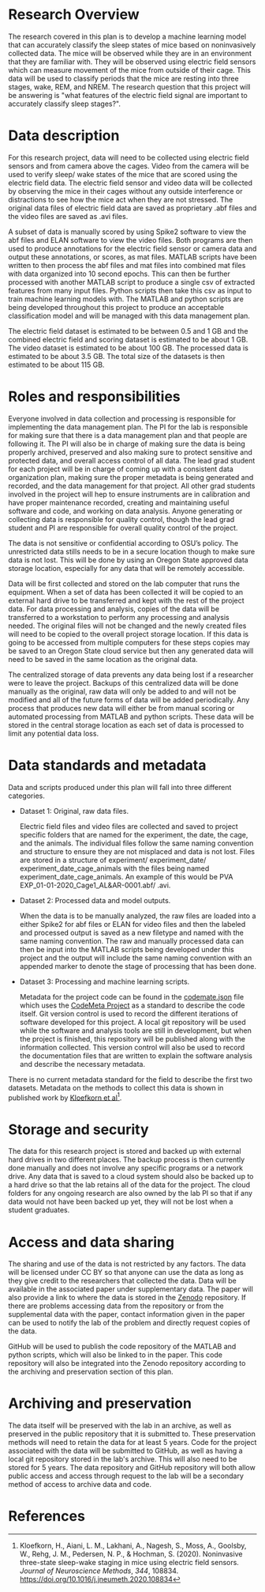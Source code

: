 # Research Overview

The research covered in this plan is to develop a machine learning model that can accurately classify the sleep states of mice based on noninvasively collected data. The mice will be observed while they are in an environment that they are familiar with. They will be observed using electric field sensors which can measure movement of the mice from outside of their cage. This data will be used to classify periods that the mice are resting into three stages, wake, REM, and NREM. The research question that this project will be answering is "what features of the electric field signal are important to accurately classify sleep stages?". 

# Data description

For this research project, data will need to be collected using electric field sensors and from camera above the cages. Video from the camera will be used to verify sleep/ wake states of the mice that are scored using the electric field data. The electric field sensor and video data will be collected by observing the mice in their cages without any outside interference or distractions to see how the mice act when they are not stressed. The original data files of electric field data are saved as proprietary .abf files and the video files are saved as .avi files. 

A subset of data is manually scored by using Spike2 software to view the abf files and ELAN software to view the video files. Both programs are then used to produce annotations for the electric field sensor or camera data and output these annotations, or scores, as mat files. MATLAB scripts have been written to then process the abf files and mat files into combined mat files with data organized into 10 second epochs. This can then be further processed with another MATLAB script to produce a single csv of extracted features from many input files. Python scripts then take this csv as input to train machine learning models with. The MATLAB and python scripts are being developed throughout this project to produce an acceptable classification model and will be managed with this data management plan. 

The electric field dataset is estimated to be between 0.5 and 1 GB and the combined electric field and scoring dataset is estimated to be about 1 GB. The video dataset is estimated to be about 100 GB. The processed data is estimated to be about 3.5 GB. The total size of the datasets is then estimated to be about 115 GB.

# Roles and responsibilities

Everyone involved in data collection and processing is responsible for implementing the data management plan. The PI for the lab is responsible for making sure that there is a data management plan and that people are following it. The PI will also be in charge of making sure the data is being properly archived, preserved and also making sure to protect sensitive and protected data, and overall access control of all data. The lead grad student for each project will be in charge of coming up with a consistent data organization plan, making sure the proper metadata is being generated and recorded, and the data management for that project. All other grad students involved in the project will hep to ensure instruments are in calibration and have proper maintenance recorded, creating and maintaining useful software and code, and working on data analysis. Anyone generating or collecting data is responsible for quality control, though the lead grad student and PI are responsible for overall quality control of the project.

The data is not sensitive or confidential according to OSU’s policy. The unrestricted data stills needs to be in a secure location though to make sure data is not lost. This will be done by using an Oregon State approved data storage location, especially for any data that will be remotely accessible.

Data will be first collected and stored on the lab computer that runs the equipment. When a set of data has been collected it will be copied to an external hard drive to be transferred and kept with the rest of the project data. For data processing and analysis, copies of the data will be transferred to a workstation to perform any processing and analysis needed. The original files will not be changed and the newly created files will need to be copied to the overall project storage location. If this data is going to be accessed from multiple computers for these steps copies may be saved to an Oregon State cloud service but then any generated data will need to be saved in the same location as the original data. 

The centralized storage of data prevents any data being lost if a researcher were to leave the project. Backups of this centralized data will be done manually as the original, raw data will only be added to and will not be modified and all of the future forms of data will be added periodically. Any process that produces new data will either be from manual scoring or automated processing from MATLAB and python scripts. These data will be stored in the central storage location as each set of data is processed to limit any potential data loss. 

# Data standards and metadata

Data and scripts produced under this plan will fall into three different categories.  

- Dataset 1: Original, raw data files. 

  Electric field files and video files are collected and saved to project specific folders that are named for the experiment, the date, the cage, and the animals. The individual files follow the same naming convention and structure to ensure they are not misplaced and data is not lost. Files are stored in a structure of experiment/ experiment_date/ experiment_date_cage_animals with the files being named experiment_date_cage_animals. An example of this would be PVA EXP_01-01-2020_Cage1_AL&AR-0001.abf/ .avi. 

- Dataset 2: Processed data and model outputs. 

  When the data is to be manually analyzed, the raw files are loaded into a either Spike2 for abf files or ELAN for video files and then the labeled and processed output is saved as a new filetype and named with the same naming convention. The raw and manually processed data can then be input into the MATLAB scripts being developed under this project and the output will include the same naming convention with an appended marker to denote the stage of processing that has been done. 

- Dataset 3: Processing and machine learning scripts.

  Metadata for the project code can be found in the [codemate.json](codemeta.json) file which uses the [CodeMeta Project](https://codemeta.github.io/) as a standard to describe the code itself. Git version control is used to record the different iterations of software developed for this project. A local git repository will be used while the software and analysis tools are still in development, but when the project is finished, this repository will be published along with the information collected. This version control will also be used to record the documentation files that are written to explain the software analysis and describe the necessary metadata.

There is no current metadata standard for the field to describe the first two datasets. Metadata on the methods to collect this data is shown in published work by [Kloefkorn et al](https://doi.org/10.1016/j.jneumeth.2020.108834)[^1].

# Storage and security

The data for this research project is stored and backed up with external hard drives in two different places. The backup process is then currently done manually and does not involve any specific programs or a network drive. Any data that is saved to a cloud system should also be backed up to a hard drive so that the lab retains all of the data for the project. The cloud folders for any ongoing research are also owned by the lab PI so that if any data would not have been backed up yet, they will not be lost when a student graduates.

# Access and data sharing

The sharing and use of the data is not restricted by any factors. The data will be licensed under CC BY  so that anyone can use the data as long as they give credit to the researchers that collected the data. Data will be available in the associated paper under supplementary data. The paper will also provide a link to where the data is stored in the [Zenodo](https://zenodo.org/) repository. If there are problems accessing data from the repository or from the supplemental data with the paper, contact information given in the paper can be used to notify the lab of the problem and directly request copies of the data. 

GitHub will be used to publish the code repository of the MATLAB and python scripts, which will also be linked to in the paper. This code repository will also be integrated into the Zenodo repository according to the archiving and preservation section of this plan. 

# Archiving and preservation

The data itself will be preserved with the lab in an archive, as well as preserved in the public repository that it is submitted to. These preservation methods will need to retain the data for at least 5 years. Code for the project associated with the data will be submitted to GitHub, as well as having a local git repository stored in the lab's archive. This will also need to be stored for 5 years. The data repository and GitHub repository will both allow public access and access through request to the lab will be a secondary method of access to archive data and code. 

# References

[^1]: Kloefkorn, H., Aiani, L. M., Lakhani, A., Nagesh, S., Moss, A., Goolsby, W., Rehg, J. M., Pedersen, N. P., & Hochman, S. (2020). Noninvasive three-state sleep-wake staging in mice using electric field sensors. *Journal of Neuroscience Methods*, *344*, 108834. https://doi.org/10.1016/j.jneumeth.2020.108834  
